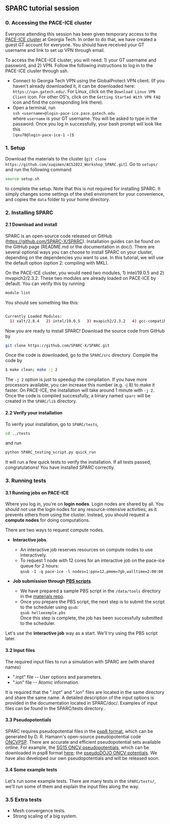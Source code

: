 ## SPARC tutorial session

### 0. Accessing the PACE-ICE cluster
Everyone attending this session has been given temporary access to the [PACE-ICE cluster](https://docs.pace.gatech.edu/ice_cluster/ice-guide/) at Georgia Tech. In order to do that, we have created a guest GT account for everyone. You should have received your GT username and link to set up VPN through email.

To access the PACE-ICE cluster, you will need: 1) your GT username and password, and 2) VPN. Follow the following instructions to log in to the PACE-ICE cluster through ssh.
* Connect to Georgia Tech VPN using the GlobalProtect VPN client. (If you haven't already downloaded it, it can be downloaded here: `https://vpn.gatech.edu/`. For Linux, click on the `Download Linux VPN Client` icon. For other OS's, click on the `Getting Started With VPN FAQ` icon and find the corresponding link there).
* Open a terminal, run  
`ssh <username>@login-pace-ice.pace.gatech.edu`  
where `username` is your GT username. You will be asked to type in the password. Once you log in successfully, your bash prompt will look like this  
`[qxu78@login-pace-ice-1 ~]$ `  


### 1. Setup
Download the materials to the cluster (`git clone https://github.com/xuqimen/ACS2022_Workshop_SPARC.git`). Go to `setups/` and run the following command
```bash
source setup.sh
```
to complete the setup. Note that this is not required for installing SPARC. It simply changes some settings of the shell enviroment for your convenience, and copies the `data` folder to your home directory.


### 2. Installing SPARC
#### 2.1 Download and install
SPARC is an open-source code released on GitHub (https://github.com/SPARC-X/SPARC). Installation guides can be found on the GitHub page (README.md or the documentation in doc/). There are several optional ways you can choose to install SPARC on your cluster, depending on the dependencies you want to use. In this tutorial, we will use the default option (option 2: compiling with MKL).

On the PACE-ICE cluster, you would need two modules, 1) intel/19.0.5 and 2) mvapich2/2.3.2. These two modules are already loaded on PACE-ICE by default. You can verify this by running
```bash
module list
```
You should see something like this:
```bash

Currently Loaded Modules:
  1) xalt/2.8.4   2) intel/19.0.5   3) mvapich2/2.3.2   4) gcc-compatibility/8.3.0   5) pace/2020.01
```

Now you are ready to install SPARC! Download the source code from GitHub by
```bash
git clone https://github.com/SPARC-X/SPARC.git
```
Once the code is downloaded, go to the `SPARC/src` directory. Compile the code by
```bash
$ make clean; make -j 2
```
The `-j 2` option is just to speedup the compilation. If you have more processors available, you can increase this number (e.g. -j 8) to make it faster. On PACE-ICE, the installation will take around 1 minute with `-j 2`. Once the code is compiled successfully, a binary named `sparc` will be created in the `SPARC/lib` directory.


#### 2.2 Verify your installation
To verify your installation, go to `SPARC/tests`,
```bash
cd ../tests
```
and run
```bash
python SPARC_testing_script.py quick_run
```
It will run a few quick tests to verify the installation. If all tests passed, congratulations! You have installed SPARC correctly.


### 3. Running tests


#### 3.1 Running jobs on PACE-ICE
Where you log in, you're on **login nodes**. Login nodes are shared by all. You should not use the login nodes for any resource-intensive activities, as it prevents others from using the cluster. Instead, you should request a **compute nodes** for doing computations.

There are two ways to request compute nodes.

- **Interactive jobs**.
  - An interactive job reserves resources on compute nodes to use interactively.
  - To request 1 node with 12 cores for an interactive job on the pace-ice queue for 2 hours:  
  `qsub -I -q pace-ice -l nodes=1:ppn=12,pmem=7gb,walltime=2:00:00`  

- **Job submission through [PBS scripts](https://docs.pace.gatech.edu/scheduler/job_submission/)**.
  - We have prepared a sample PBS script in the `/data/tools` directory in the [materials repo](https://github.com/xuqimen/ACS2022_Workshop_SPARC). 
  - Once you prepare the PBS script, the next step is to submit the script to the scheduler using `qsub`:  
  `qsub helloexmple.pbs`  
  Once this step is complete, the job has been successfully submitted to the scheduler.

Let's use the **interactive job** way as a start. We'll try using the PBS script later.


#### 3.2 Input files
The required input files to run a simulation with SPARC are (with shared names)
- ".inpt" file -- User options and parameters.
- ".ion" file -- Atomic information.

It is required that the ".inpt" and ".ion" files are located in the same directory and share the same name. A detailed description of the input options is provided in the documentation located in SPARC/doc/. Examples of input files can be found in the SPARC/tests directory .

#### 3.3 Pseudopotentials
SPARC requires pseudopotential files in the [psp8 format](https://docs.abinit.org/developers/psp8_info/), which can be generated by D. R. Hamann's open-source pseudopotential code [ONCVPSP](http://www.mat-simresearch.com/). There are accurate and efficient pseudopotential sets available online. For example, the [SG15 ONCV pseudopotentials](http://www.quantum-simulation.org/potentials/sg15_oncv/), which can be downloaded in psp8 format [here](https://github.com/xuqimen/SG15_pseudopotentials_psp8_upf); the [pseudoDOJO ONCV potentials](http://www.pseudo-dojo.org/). We have also developed our own pseudopotentials and will be released soon.

#### 3.4 Some example tests
Let's run some example tests. There are many tests in the `SPARC/tests/`, we'll run some of them and explain the input files along the way.


### 3.5 Extra tests
- Mesh convergence tests.
- Strong scaling of a big system.
